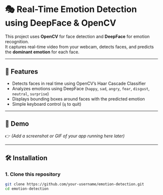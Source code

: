 # 🎭 Real-Time Emotion Detection using DeepFace & OpenCV  

This project uses **OpenCV** for face detection and **DeepFace** for emotion recognition.  
It captures real-time video from your webcam, detects faces, and predicts the **dominant emotion** for each face.  

---

## 🚀 Features  
- Detects faces in real time using OpenCV’s Haar Cascade Classifier  
- Analyzes emotions using DeepFace (`happy`, `sad`, `angry`, `fear`, `disgust`, `neutral`, `surprise`)  
- Displays bounding boxes around faces with the predicted emotion  
- Simple keyboard control (`q` to quit)  

---

## 📸 Demo  
👉 *(Add a screenshot or GIF of your app running here later)*  

---

## 🛠️ Installation  

### 1. Clone this repository  
```bash
git clone https://github.com/your-username/emotion-detection.git
cd emotion-detection
